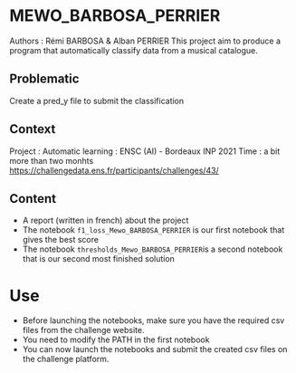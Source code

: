 # MEWO_BARBOSA_PERRIER
Authors : Rémi BARBOSA & Alban PERRIER
This project aim to produce a program that automatically classify data from a musical catalogue.

## Problematic
Create a pred_y file to submit the classification

## Context
Project : Automatic learning : ENSC (AI) - Bordeaux INP 2021 
Time : a bit more than two monhts
https://challengedata.ens.fr/participants/challenges/43/

## Content
- A report (written in french) about the project
- The notebook `f1_loss_Mewo_BARBOSA_PERRIER` is our first notebook that gives the best score
- The notebook `thresholds_Mewo_BARBOSA_PERRIER`is a second notebook that is our second most finished solution

# Use
- Before launching the notebooks, make sure you have the required csv files from the challenge website.
- You need to modify the PATH in the first notebook
- You can now launch the notebooks and submit the created csv files on the challenge platform.
